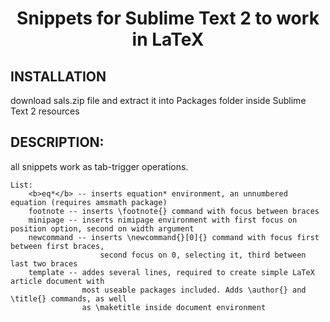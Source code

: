 <center><h1>Snippets for Sublime Text 2 to work in LaTeX</h1></center>

<h2>INSTALLATION</h2>

download sals.zip file and extract it into Packages folder inside Sublime Text 2 resources

<h2>DESCRIPTION:</h2>

all snippets work as tab-trigger operations.
    
    List:
        <b>eq*</b> -- inserts equation* environment, an unnumbered equation (requires amsmath package)
        footnote -- inserts \footnote{} command with focus between braces
        minipage -- inserts nimipage environment with first focus on position option, second on width argument
        newcommand -- inserts \newcommand{}[0]{} command with focus first between first braces,
                        second focus on 0, selecting it, third between last two braces
        template -- addes several lines, required to create simple LaTeX article document with 
                    most useable packages included. Adds \author{} and \title{} commands, as well
                    as \maketitle inside document environment
